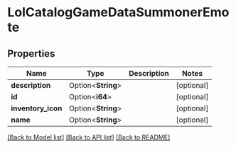 # LolCatalogGameDataSummonerEmote

## Properties

Name | Type | Description | Notes
------------ | ------------- | ------------- | -------------
**description** | Option<**String**> |  | [optional]
**id** | Option<**i64**> |  | [optional]
**inventory_icon** | Option<**String**> |  | [optional]
**name** | Option<**String**> |  | [optional]

[[Back to Model list]](../README.md#documentation-for-models) [[Back to API list]](../README.md#documentation-for-api-endpoints) [[Back to README]](../README.md)


